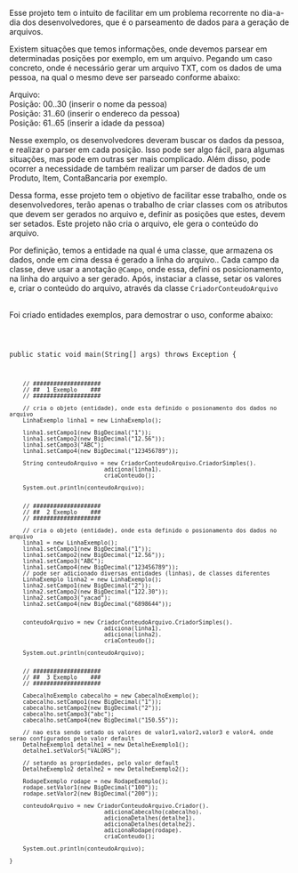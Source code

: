 
Esse projeto tem o intuito de facilitar em um problema recorrente
no dia-a-dia dos desenvolvedores, que é o parseamento de dados para 
a geração de arquivos.
</p>

<p>
Existem situações que temos informações, onde devemos parsear em determinadas posições por exemplo, em um arquivo.  Pegando um caso concreto, onde é necessário gerar um arquivo TXT, com os dados de uma pessoa, na qual o mesmo deve ser parseado conforme abaixo:
</p>

<p>
Arquivo:<br>
Posição: 00..30 (inserir o nome da pessoa)<br>
Posição: 31..60 (inserir o endereco da pessoa)<br>
Posição: 61..65 (inserir a idade da pessoa)<br>
</p>

<p>
Nesse exemplo, os desenvolvedores deveram buscar os dados da pessoa, e realizar o parser em cada posição.
Isso pode ser algo fácil, para algumas situações, mas pode em outras ser mais complicado.
Além disso, pode ocorrer a necessidade de também realizar um parser de dados de um Produto, 
Item, ContaBancaria por exemplo.
</p>
<p>
Dessa forma, esse projeto tem o objetivo de facilitar esse trabalho, onde os desenvolvedores,
terão apenas o trabalho de criar classes com os atributos que devem ser gerados no arquivo e,
definir as posições que estes, devem ser setados.
Este projeto não cria o arquivo, ele gera o conteúdo do arquivo.
</p>
<p>
Por definição, temos a entidade na qual é uma classe, que armazena os dados, 
onde em cima dessa é gerado a linha do arquivo.. Cada campo da classe, deve usar
a anotação <code>@Campo</code>, onde essa, defini os posicionamento, na linha do arquivo a ser gerado.
Após, instaciar a classe, setar os valores e, criar o conteúdo do arquivo,
através da classe <code>CriadorConteudoArquivo</code>
</p>
<br>
Foi criado entidades exemplos, para demostrar o uso, conforme abaixo:

<p>
<code>

public static void main(String[] args) throws Exception {
		
		// ####################
		// ##  1 Exemplo	###
		// ####################
		
		// cria o objeto (entidade), onde esta definido o posionamento dos dados no arquivo
		LinhaExemplo linha1 = new LinhaExemplo();
		
		linha1.setCampo1(new BigDecimal("1")); 
		linha1.setCampo2(new BigDecimal("12.56"));
		linha1.setCampo3("ABC");
		linha1.setCampo4(new BigDecimal("123456789"));
		
		String conteudoArquivo = new CriadorConteudoArquivo.CriadorSimples().
								adiciona(linha1).
								criaConteudo();
		
		System.out.println(conteudoArquivo);
		
	
		// ####################
		// ##  2 Exemplo	###
		// ####################
		
		// cria o objeto (entidade), onde esta definido o posionamento dos dados no arquivo
		linha1 = new LinhaExemplo();		
		linha1.setCampo1(new BigDecimal("1")); 
		linha1.setCampo2(new BigDecimal("12.56"));
		linha1.setCampo3("ABC");
		linha1.setCampo4(new BigDecimal("123456789"));
		// pode ser adicionado diversas entidades (linhas), de classes diferentes
		LinhaExemplo linha2 = new LinhaExemplo();		
		linha2.setCampo1(new BigDecimal("2")); 
		linha2.setCampo2(new BigDecimal("122.30"));
		linha2.setCampo3("yacad");
		linha2.setCampo4(new BigDecimal("6898644"));
		
		
		conteudoArquivo = new CriadorConteudoArquivo.CriadorSimples().
								adiciona(linha1).
								adiciona(linha2).
								criaConteudo();
		
		System.out.println(conteudoArquivo);

	
		// ####################
		// ##  3 Exemplo	###
		// ####################
		
		CabecalhoExemplo cabecalho = new CabecalhoExemplo();
		cabecalho.setCampo1(new BigDecimal("1"));
		cabecalho.setCampo2(new BigDecimal("2"));
		cabecalho.setCampo3("abc");
		cabecalho.setCampo4(new BigDecimal("150.55"));

		// nao esta sendo setado os valores de valor1,valor2,valor3 e valor4, onde serao configurados pelo valor default
		DetalheExemplo1 detalhe1 = new DetalheExemplo1();		
		detalhe1.setValor5("VALOR5");
		
		// setando as propriedades, pelo valor default
		DetalheExemplo2 detalhe2 = new DetalheExemplo2();	

		RodapeExemplo rodape = new RodapeExemplo();
		rodape.setValor1(new BigDecimal("100"));
		rodape.setValor2(new BigDecimal("200"));
		
		conteudoArquivo = new CriadorConteudoArquivo.Criador().
								adicionaCabecalho(cabecalho).
								adicionaDetalhes(detalhe1).
								adicionaDetalhes(detalhe2).
								adicionaRodape(rodape).
								criaConteudo();
		
		System.out.println(conteudoArquivo);
		
	}

</code>
<p>




